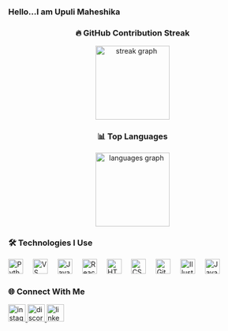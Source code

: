 <h3 align="left">Hello...I am Upuli Maheshika</h3>

###

<!-- GitHub Stats Section -->
<div align="center">
  <!-- 🔥 Streak Counter -->
  <h3>🔥 GitHub Contribution Streak</h3>
  <img src="https://streak-stats.demolab.com?user=UMKpp&locale=en&mode=daily&theme=dracula&hide_border=false&border_radius=5" height="150" alt="streak graph" />

  <!-- 📊 Top Languages -->
  <h3>📊 Top Languages</h3>
  <img src="https://github-readme-stats.vercel.app/api/top-langs?username=UMKpp&locale=en&hide_title=false&layout=compact&card_width=320&langs_count=5&theme=dracula&hide_border=true" height="150" alt="languages graph" />
</div>

###

<!-- 🛠️ Technologies -->
<h3 align="left">🛠️ Technologies I Use</h3>
<div align="left">
  <img src="https://cdn.jsdelivr.net/gh/devicons/devicon/icons/python/python-original.svg" height="30" alt="Python logo" />
  <img width="12" />
  
  <img src="https://cdn.jsdelivr.net/gh/devicons/devicon/icons/vscode/vscode-original.svg" height="30" alt="VS Code logo" />
  <img width="12" />
  
  <img src="https://cdn.jsdelivr.net/gh/devicons/devicon/icons/javascript/javascript-original.svg" height="30" alt="JavaScript logo" />
  <img width="12" />
  
  <img src="https://cdn.jsdelivr.net/gh/devicons/devicon/icons/react/react-original.svg" height="30" alt="React logo" />
  <img width="12" />
  
  <img src="https://cdn.jsdelivr.net/gh/devicons/devicon/icons/html5/html5-original.svg" height="30" alt="HTML5 logo" />
  <img width="12" />
  
  <img src="https://cdn.jsdelivr.net/gh/devicons/devicon/icons/css3/css3-original.svg" height="30" alt="CSS3 logo" />
  <img width="12" />
  
  <img src="https://cdn.jsdelivr.net/gh/devicons/devicon/icons/git/git-original.svg" height="30" alt="Git logo" />
  <img width="12" />

  <img src="https://cdn.jsdelivr.net/gh/devicons/devicon/icons/illustrator/illustrator-plain.svg" height="30" alt="Illustrator logo" />
  <img width="12" />
  
  <img src="https://cdn.jsdelivr.net/gh/devicons/devicon/icons/java/java-original.svg" height="30" alt="Java logo" />
</div>

###

<!-- 🌐 Social Media -->
<h3 align="left">🌐 Connect With Me</h3>
<div align="left">
  <a href="https://www.instagram.com/___upu____/">
    <img src="https://img.shields.io/static/v1?message=Instagram&logo=instagram&label=&color=E4405F&logoColor=white&labelColor=&style=for-the-badge" height="35" alt="instagram logo" />
  </a>
  <a href="https://discord.com/users/1208788082342764634">
    <img src="https://img.shields.io/static/v1?message=Discord&logo=discord&label=&color=7289DA&logoColor=white&labelColor=&style=for-the-badge" height="35" alt="discord logo" />
  </a>
  <a href="https://www.linkedin.com/in/upuli-kuruppu-15a50732a/">
    <img src="https://img.shields.io/static/v1?message=LinkedIn&logo=linkedin&label=&color=0077B5&logoColor=white&labelColor=&style=for-the-badge" height="35" alt="linkedin logo" />
  </a>
</div>

<br clear="both">
